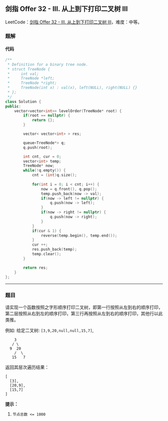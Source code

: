 ## 剑指 Offer 32 - III. 从上到下打印二叉树 III

LeetCode：[剑指 Offer 32 - III. 从上到下打印二叉树 III](https://leetcode.cn/problems/cong-shang-dao-xia-da-yin-er-cha-shu-iii-lcof/)，难度：中等。

### 题解

#### 代码

```c++
/**
 * Definition for a binary tree node.
 * struct TreeNode {
 *     int val;
 *     TreeNode *left;
 *     TreeNode *right;
 *     TreeNode(int x) : val(x), left(NULL), right(NULL) {}
 * };
 */
class Solution {
public:
    vector<vector<int>> levelOrder(TreeNode* root) {
        if(root == nullptr) {
            return {};
        }

        vector< vector<int> > res;

        queue<TreeNode*> q;
        q.push(root);

        int cnt, cur = 0;
        vector<int> temp;
        TreeNode* now;
        while(!q.empty()) {
            cnt = (int)q.size();
            
            for(int i = 0; i < cnt; i++) {
                now = q.front(), q.pop();
                temp.push_back(now -> val);
                if(now -> left != nullptr) {
                    q.push(now -> left);
                }
                if(now -> right != nullptr) {
                    q.push(now -> right);
                }
            }
            if(cur & 1) {
                reverse(temp.begin(), temp.end());
            }
            cur ++;
            res.push_back(temp);
            temp.clear();
        }

        return res;
    }
};
```



---



### 题目

请实现一个函数按照之字形顺序打印二叉树，即第一行按照从左到右的顺序打印，第二层按照从右到左的顺序打印，第三行再按照从左到右的顺序打印，其他行以此类推。

 

例如:
给定二叉树: `[3,9,20,null,null,15,7]`,

```
    3
   / \
  9  20
    /  \
   15   7
```

返回其层次遍历结果：

```
[
  [3],
  [20,9],
  [15,7]
]
```

 

**提示：**

1. `节点总数 <= 1000`



